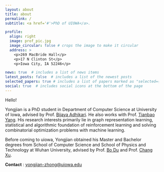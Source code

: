 ```yaml
---
layout: about
title: about
permalink: /
subtitle: <a href='#'>PhD of UIOWA</a>.

profile:
  align: right
  image: prof_pic.jpg
  image_circular: false # crops the image to make it circular
  address: >
    <p>269 MacBride Hall</p>
    <p>17 N Clinton St</p>
    <p>Iowa City, IA 52246</p>

news: true  # includes a list of news items
latest_posts: false  # includes a list of the newest posts
selected_papers: true # includes a list of papers marked as "selected={true}"
social: true  # includes social icons at the bottom of the page
---
```


Hello!

Yongjian is a PhD student in Department of Computer Science at University of Iowa, advised by Prof. [Bijaya Adhikari](https://homepage.cs.uiowa.edu/~badhikari/). He also works with Prof. [Tianbao Yang](http://people.tamu.edu/~tianbao-yang/index.html). His research interests primarily lie in graph representation learning, statistical and algorithmic foundation of reinforcement learning and solving combinatorial optimization problems with machine learning.

Before coming to uiowa, Yongjian obtained his Master and Bachelor degrees from School of Computer Science and School of Physics and Technology at Wuhan University, advised by Prof. [Bo Du](http://sigma.whu.edu.cn/) and Prof. [Chang Xu](http://changxu.xyz/).

**Contact** : yongjian-zhong@uiowa.edu
